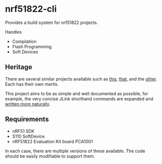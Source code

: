 nrf51822-cli
==================

Provides a build system for nrf51822 projects.

Handles
- Compilation
- Flash Programming
- Soft Devices

Heritage
---------

There are several similar projects available such as [this](https://github.com/hlnd/nrf51-pure-gcc-setup), [that](https://github.com/pauloborges/nrf51822-linux-template), and the [other](https://github.com/EarthLord/nrf51Demo). Each has their own merits.

This project aims to be as simple and well documented as possible, for example, the very concise JLink shorthand commands are expanded and [written more naturally](linky).

Requirements
------------

- nRF51 SDK
- S110 SoftDevice
- nRF51822 Evaluation Kit board PCA1001

In each case, there are multiple versions of these available. The code should be easily modifiable to support them.
